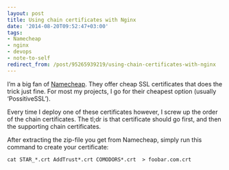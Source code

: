 ```yaml
---
layout: post
title: Using chain certificates with Nginx
date: '2014-08-20T09:52:47+03:00'
tags:
- Namecheap
- nginx
- devops
- note-to-self
redirect_from: /post/95265939219/using-chain-certificates-with-nginx
---
```

I’m a big fan of [Namecheap](http://namecheap.com). They offer cheap SSL certificates that does the trick just fine. For most my projects, I go for their cheapest option (usually ‘PossitiveSSL’).

Every time I deploy one of these certificates however, I screw up the order of the chain certificates. The tl;dr is that certificate should go first, and then the supporting chain certificates.

After extracting the zip-file you get from Namecheap, simply run this command to create your certificate:

    cat STAR_*.crt AddTrust*.crt COMODORS*.crt  > foobar.com.crt
